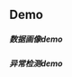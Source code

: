 ## Demo

##### 数据画像demo

[链接]: http://101.6.15.213:18181/#/notebook/2GBGV5NG1



##### 异常检测demo

[链接]: http://101.6.15.213:18181/#/notebook/2GBRNPSCW

